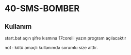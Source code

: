 # 40-SMS-BOMBER
<h2>Kullanım</h2>
 start.bat açın
 şifre kısmına 17corelli yazın
 program açılacaktır


not : kötü amaçlı kullanımda sorumlu size aittir.


 

 

